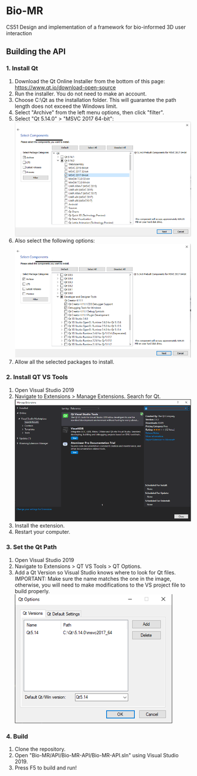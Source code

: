 # Bio-MR
CS51 Design and implementation of a framework for bio-informed 3D user interaction

## Building the API

### 1. Install Qt
1. Download the Qt Online Installer from the bottom of this page: https://www.qt.io/download-open-source
2. Run the installer. You do not need to make an account.
3. Choose C:\Qt as the installation folder. This will guarantee the path length does not exceed the Windows limit.
4. Select "Archive" from the left menu options, then click "filter".
5. Select "Qt 5.14.0" > "MSVC 2017 64-bit":
![](images/MSVC_2017.PNG)
6. Also select the following options:
![](images/Dev_and_design_tools.PNG)
7. Allow all the selected packages to install.

### 2. Install QT VS Tools
1. Open Visual Studio 2019
2. Navigate to Extensions > Manage Extensions. Search for Qt.
![](images/VS_tools.PNG)
3. Install the extension.
4. Restart your computer.

### 3. Set the Qt Path
1. Open Visual Studio 2019
2. Navigate to Extensions > QT VS Tools > QT Options.
3. Add a Qt Version so Visual Studio knows where to look for Qt files. IMPORTANT: Make sure the name matches the one in the image, otherwise, you will need to make modifications to the VS project file to build properly.
![](images/qt_vs_options.PNG)

### 4. Build
1. Clone the repository.
2. Open "Bio-MR/API/Bio-MR-API/Bio-MR-API.sln" using Visual Studio 2019.
3. Press F5 to build and run!
